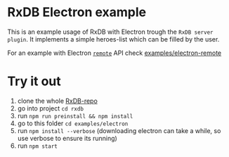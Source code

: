# RxDB Electron example

This is an example usage of RxDB with Electron trough the `RxDB server plugin`. It implements a simple heroes-list which can be filled by the user.

For an example with Electron [`remote`](https://electronjs.org/docs/api/remote) API check [examples/electron-remote](../electron-remote)

# Try it out
1. clone the whole [RxDB-repo](https://github.com/pubkey/rxdb)
2. go into project `cd rxdb`
3. run `npm run preinstall && npm install`
4. go to this folder `cd examples/electron`
5. run `npm install --verbose` (downloading electron can take a while, so use verbose to ensure its running)
6. run `npm start`
